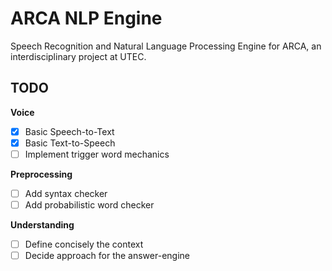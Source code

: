 # ARCA NLP Engine

Speech Recognition and Natural Language Processing Engine for ARCA, an interdisciplinary project at UTEC.

## TODO

**Voice**
+ [x] Basic Speech-to-Text
+ [x] Basic Text-to-Speech
+ [ ] Implement trigger word mechanics

**Preprocessing**
+ [ ] Add syntax checker
+ [ ] Add probabilistic word checker

**Understanding**
+ [ ] Define concisely the context
+ [ ] Decide approach for the answer-engine
